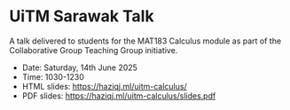 # UiTM Sarawak Talk

A talk delivered to students for the MAT183 Calculus module as part of the Collaborative Group Teaching Group initiative.

- Date: Saturday, 14th June 2025
- Time: 1030-1230
- HTML slides: <https://haziqj.ml/uitm-calculus/>
- PDF slides: <https://haziqj.ml/uitm-calculus/slides.pdf> 
